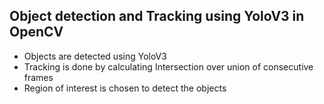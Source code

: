 ## Object detection and Tracking using YoloV3 in OpenCV

* Objects are detected using YoloV3
* Tracking is done by calculating Intersection over union of consecutive frames
* Region of interest is chosen to detect the objects